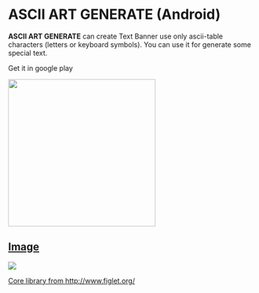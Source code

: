 # ASCII ART GENERATE (Android)
**ASCII ART GENERATE** can create Text Banner use only ascii-table characters (letters or keyboard symbols).
You can use it for generate some special text.

Get it in google play

<a href="https://github.com/tranleduy2000/ascii_generate">
<img src="https://play.google.com/intl/en_us/badges/images/generic/en_badge_web_generic.png" width="300"/>

## Image

<img src="https://github.com/tranleduy2000/ascii_generate/blob/master/art/Screenshot_20170506-184205_framed.png"/>

Core library from http://www.figlet.org/
